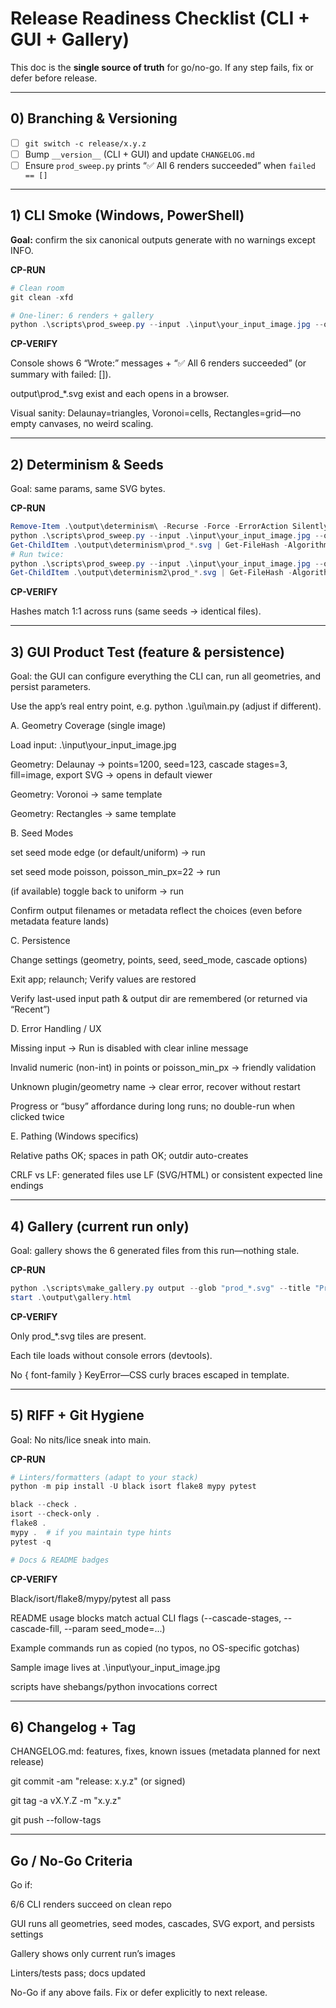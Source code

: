 # Release Readiness Checklist (CLI + GUI + Gallery)

This doc is the **single source of truth** for go/no-go. If any step fails, fix or defer before release.

---

## 0) Branching & Versioning
- [ ] `git switch -c release/x.y.z`
- [ ] Bump `__version__` (CLI + GUI) and update `CHANGELOG.md`
- [ ] Ensure `prod_sweep.py` prints “✅ All 6 renders succeeded” when `failed == []`

---

## 1) CLI Smoke (Windows, PowerShell)
**Goal:** confirm the six canonical outputs generate with no warnings except INFO.

**CP-RUN**
```powershell
# Clean room
git clean -xfd

# One-liner: 6 renders + gallery
python .\scripts\prod_sweep.py --input .\input\your_input_image.jpg --outdir .\output --open --quiet
```

**CP-VERIFY**

 Console shows 6 “Wrote:” messages + “✅ All 6 renders succeeded” (or summary with failed: []).

 output\prod_*.svg exist and each opens in a browser.

 Visual sanity: Delaunay=triangles, Voronoi=cells, Rectangles=grid—no empty canvases, no weird scaling.

---

## 2) Determinism & Seeds

Goal: same params, same SVG bytes.

**CP-RUN**
```powershell
Remove-Item .\output\determinism\ -Recurse -Force -ErrorAction SilentlyContinue
python .\scripts\prod_sweep.py --input .\input\your_input_image.jpg --outdir .\output\determinism --quiet
Get-ChildItem .\output\determinism\prod_*.svg | Get-FileHash -Algorithm SHA1
# Run twice:
python .\scripts\prod_sweep.py --input .\input\your_input_image.jpg --outdir .\output\determinism2 --quiet
Get-ChildItem .\output\determinism2\prod_*.svg | Get-FileHash -Algorithm SHA1
```

**CP-VERIFY**

 Hashes match 1:1 across runs (same seeds → identical files).

---

## 3) GUI Product Test (feature & persistence)

Goal: the GUI can configure everything the CLI can, run all geometries, and persist parameters.

Use the app’s real entry point, e.g. python .\gui\main.py (adjust if different).

A. Geometry Coverage (single image)

 Load input: .\input\your_input_image.jpg

 Geometry: Delaunay → points=1200, seed=123, cascade stages=3, fill=image, export SVG → opens in default viewer

 Geometry: Voronoi → same template

 Geometry: Rectangles → same template

B. Seed Modes

 set seed mode edge (or default/uniform) → run

 set seed mode poisson, poisson_min_px=22 → run

 (if available) toggle back to uniform → run

 Confirm output filenames or metadata reflect the choices (even before metadata feature lands)

C. Persistence

 Change settings (geometry, points, seed, seed_mode, cascade options)

 Exit app; relaunch; Verify values are restored

 Verify last-used input path & output dir are remembered (or returned via “Recent”)

D. Error Handling / UX

 Missing input → Run is disabled with clear inline message

 Invalid numeric (non-int) in points or poisson_min_px → friendly validation

 Unknown plugin/geometry name → clear error, recover without restart

 Progress or “busy” affordance during long runs; no double-run when clicked twice

E. Pathing (Windows specifics)

 Relative paths OK; spaces in path OK; outdir auto-creates

 CRLF vs LF: generated files use LF (SVG/HTML) or consistent expected line endings

---

## 4) Gallery (current run only)

Goal: gallery shows the 6 generated files from this run—nothing stale.

**CP-RUN**
```powershell
python .\scripts\make_gallery.py output --glob "prod_*.svg" --title "Prod sweep"
start .\output\gallery.html
```

**CP-VERIFY**

 Only prod_*.svg tiles are present.

 Each tile loads without console errors (devtools).

 No { font-family } KeyError—CSS curly braces escaped in template.

---

## 5) RIFF + Git Hygiene

Goal: No nits/lice sneak into main.

**CP-RUN**
```powershell
# Linters/formatters (adapt to your stack)
python -m pip install -U black isort flake8 mypy pytest

black --check .
isort --check-only .
flake8 .
mypy .  # if you maintain type hints
pytest -q

# Docs & README badges
```

**CP-VERIFY**

 Black/isort/flake8/mypy/pytest all pass

 README usage blocks match actual CLI flags (--cascade-stages, --cascade-fill, --param seed_mode=...)

 Example commands run as copied (no typos, no OS-specific gotchas)

 Sample image lives at .\input\your_input_image.jpg

 scripts have shebangs/python invocations correct

---

## 6) Changelog + Tag

 CHANGELOG.md: features, fixes, known issues (metadata planned for next release)

 git commit -am "release: x.y.z" (or signed)

 git tag -a vX.Y.Z -m "x.y.z"

 git push --follow-tags

---

## Go / No-Go Criteria

Go if:

6/6 CLI renders succeed on clean repo

GUI runs all geometries, seed modes, cascades, SVG export, and persists settings

Gallery shows only current run’s images

Linters/tests pass; docs updated

No-Go if any above fails. Fix or defer explicitly to next release.
